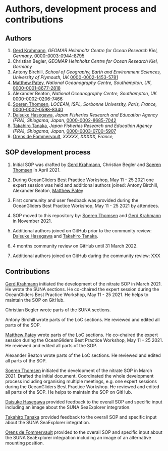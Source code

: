 # Authors, development process and contributions

## Authors
  1. [Gerd Krahmann](https://github.com/gkrahmann), *GEOMAR Helmholtz Centre for Ocean Research Kiel, Germany,* [0000-0003-0944-8795](https://orcid.org/0000-0003-0944-8795) 
  2. Christian Begler, *GEOMAR Helmholtz Centre for Ocean Research Kiel, Germany* 
  3. Antony Birchill, *School of Geography, Earth and Environment Sciences, University of Plymouth, UK* [0000-0002-1453-5781](https://orcid.org/0000-0002-1453-5781)
  4. [Matthew Patey](https://github.com/mpatey), *National Oceanography Centre, Southampton, UK,* [0000-0001-8677-2818](https://orcid.org/0000-0001-8677-2818)
  5. Alexander Beaton, *National Oceanography Centre, Southampton, UK* [0000-0002-0206-7466](https://orcid.org/0000-0002-0206-7466)
  6. [Soeren Thomsen](https://github.com/soerenthomsen), *LOCEAN, ISPL, Sorbonne University, Paris, France,* [0000-0002-0598-8340](https://orcid.org/0000-0002-0598-8340)
  7. [Daisuke Hasegawa](https://github.com/daisuke-hasegawa), *Japan Fisheries Research and Education Agency (FRA), Shiogama, Japan,* [0000-0002-8685-7042](https://orcid.org/0000-0002-8685-7042)
  8. [Takahiro Tanaka](https://github.com/Tanaka7800), *Japan Fisheries Research and Education Agency (FRA), Shiogama, Japan,* [0000-0003-0700-5907](https://orcid.org/0000-0003-0700-5907)
  9. [Orens de Fommervault](https://github.com/@orensDef), *XXXXX, XXXXX, France,*

 
## SOP development process

1) Initial SOP was drafted by [Gerd Krahmann](https://github.com/gkrahmann), Christian Begler and [Soeren Thomsen](https://github.com/soerenthomsen) in April 2021. 

2) During OceanGliders Best Practice Workshop, May 11 - 25 2021 one expert session was held and
additional authors joined: Antony Birchill, Alexander Beaton, [Matthew Patey](https://github.com/mpatey)

3) First community and user feedback was provided during the OceanGliders Best Practice Workshop, May 11 - 25 2021 by attendees. 

4) SOP moved to this repository by: [Soeren Thomsen](https://github.com/soerenthomsen) and [Gerd Krahmann](https://github.com/gkrahmann) in November 2021. 

5) Additional authors joined on GitHub prior to the community review: [Daisuke Hasegawa](https://github.com/daisuke-hasegawa) and [Takahiro Tanaka](https://github.com/Tanaka7800).

6) 4 months community review on GitHub until 31 March 2022.

7) Additional authors joined on GitHub during the community review: XXX

## Contributions 
[Gerd Krahmann](https://github.com/gkrahmann) initiated the development of the nitrate SOP in March 2021. He wrote the SUNA sections. He co-chaired the expert session during the OceanGliders Best Practice Workshop, May 11 - 25 2021. He helps to maintain the SOP on GitHub.

Christian Begler wrote parts of the SUNA sections.

Antony Birchill wrote parts of the LoC sections.
He reviewed and edited all parts of the SOP. 

[Matthew Patey](https://github.com/mpatey) wrote parts of the LoC sections. 
He co-chaired the expert session during the OceanGliders Best Practice Workshop, May 11 - 25 2021.
He reviewed and edited all parts of the SOP. 

Alexander Beaton wrote parts of the LoC sections.
He reviewed and edited all parts of the SOP. 

[Soeren Thomsen](https://github.com/soerenthomsen) initiated the development of the nitrate SOP in March 2021. 
Drafted the initial document. 
Coordinated the whole development process including organising multiple meetings, e.g. one expert sessions during the OceanGliders Best Practice Workshop. 
He reviewed and edited all parts of the SOP. 
He helps to maintain the SOP on GitHub.

[Daisuke Hasegawa](https://github.com/daisuke-hasegawa) provided feedback to the overall SOP and specific input including an image about the SUNA SeaExplorer integration. 

[Takahiro Tanaka](https://github.com/Tanaka7800) provided feedback to the overall SOP and specific input about the SUNA SeaExplorer integration. 

[Orens de Fommervault](https://github.com/@orensDef) provided to the overall SOP and specific input about the SUNA SeaExplorer integration including an image of an alternative mounting position. 

